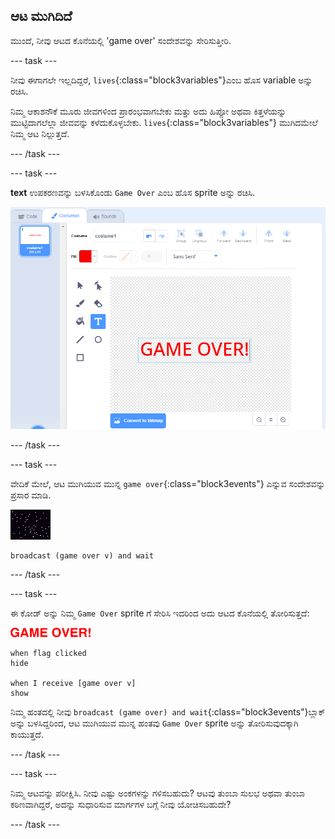 ## ಆಟ ಮುಗಿದಿದೆ

ಮುಂದೆ, ನೀವು ಆಟದ ಕೊನೆಯಲ್ಲಿ 'game over' ಸಂದೇಶವನ್ನು ಸೇರಿಸುತ್ತೀರಿ.

--- task ---

ನೀವು ಈಗಾಗಲೇ ಇಲ್ಲದಿದ್ದರೆ, `lives`{:class="block3variables"}ಎಂಬ ಹೊಸ variable ಅನ್ನು ರಚಿಸಿ.

ನಿಮ್ಮ ಆಕಾಶನೌಕೆ ಮೂರು ಜೀವಗಳಿಂದ ಪ್ರಾರಂಭವಾಗಬೇಕು ಮತ್ತು ಅದು ಹಿಪ್ಪೋ ಅಥವಾ ಕಿತ್ತಳೆಯನ್ನು ಮುಟ್ಟಿದಾಗಲೆಲ್ಲಾ ಜೀವವನ್ನು ಕಳೆದುಕೊಳ್ಳಬೇಕು. `lives`{:class="block3variables"} ಮುಗಿದಮೇಲೆ ನಿಮ್ಮ ಆಟ ನಿಲ್ಲುತ್ತದೆ.

--- /task ---

--- task ---

**text** ಉಪಕರಣವನ್ನು ಬಳಸಿಕೊಂಡು `Game Over` ಎಂಬ ಹೊಸ sprite ಅನ್ನು ರಚಿಸಿ.

![screenshot](images/invaders-game-over.png)

--- /task ---

--- task ---

ವೇದಿಕೆ ಮೇಲೆ, ಆಟ ಮುಗಿಯುವ ಮುನ್ನ `game over`{:class="block3events"} ಎನ್ನುವ ಸಂದೇಶವನ್ನು ಪ್ರಸಾರ ಮಾಡಿ.

![gameover sprite](images/stage-sprite.png)

```blocks3
broadcast (game over v) and wait
```

--- /task ---

--- task ---

ಈ ಕೋಡ್ ಅನ್ನು ನಿಮ್ಮ `Game Over` sprite ಗೆ ಸೇರಿಸಿ ಇದರಿಂದ ಅದು ಆಟದ ಕೊನೆಯಲ್ಲಿ ತೋರಿಸುತ್ತದೆ:

![gameover sprite](images/gameover-sprite.png)

```blocks3
when flag clicked
hide

when I receive [game over v]
show
```

ನಿಮ್ಮ ಹಂತದಲ್ಲಿ ನೀವು `broadcast (game over) and wait`{:class="block3events"}ಬ್ಲಾಕ್ ಅನ್ನು ಬಳಸಿದ್ದರಿಂದ, ಆಟ ಮುಗಿಯುವ ಮುನ್ನ ಹಂತವು `Game Over` sprite ಅನ್ನು ತೋರಿಸುವುದಕ್ಕಾಗಿ ಕಾಯುತ್ತದೆ.

--- /task ---

--- task ---

ನಿಮ್ಮ ಆಟವನ್ನು ಪರೀಕ್ಷಿಸಿ. ನೀವು ಎಷ್ಟು ಅಂಕಗಳನ್ನು ಗಳಿಸಬಹುದು? ಆಟವು ತುಂಬಾ ಸುಲಭ ಅಥವಾ ತುಂಬಾ ಕಠಿಣವಾಗಿದ್ದರೆ, ಅದನ್ನು ಸುಧಾರಿಸುವ ಮಾರ್ಗಗಳ ಬಗ್ಗೆ ನೀವು ಯೋಚಿಸಬಹುದೇ?

--- /task ---